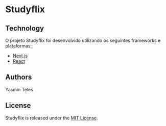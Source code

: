 # Studyflix

## Technology

O projeto Studyflix foi desenvolvido utilizando os seguintes frameworks e plataformas:

* [Next.js](https://nextjs.org/)
* [React](https://reactjs.org/)

## Authors

Yasmin Teles

## License

Studyflix is released under the [MIT License](LICENSE).
